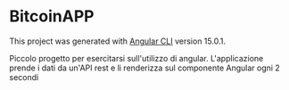 # BitcoinAPP

This project was generated with [Angular CLI](https://github.com/angular/angular-cli) version 15.0.1.

Piccolo progetto per esercitarsi sull'utilizzo di angular.
L'applicazione prende i dati da un'API rest e li renderizza sul componente Angular ogni 2 secondi
